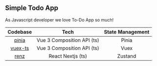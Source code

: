 ## Simple Todo App

As Javascript developer we love To-Do App so much!

|                     Codebase                     |            Tech            | State Management |
| :----------------------------------------------: | :------------------------: | :--------------: |
|   [pinia](novanda1/simple-todo-app/tree/pinia)   | Vue 3 Composition API (ts) |      Pinia       |
| [vuex-ts](novanda1/simple-todo-app/tree/vuex-ts) | Vue 3 Composition API (ts) |       Vuex       |
|  [renz](novanda1/simple-todo-app/tree/renz)   |     React Nextjs (ts)      |     Zustand      |
